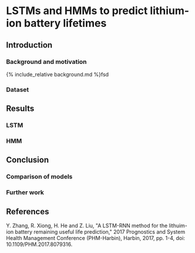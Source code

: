 # LSTMs and HMMs to predict lithium-ion battery lifetimes

## Introduction

### Background and motivation

{% include_relative background.md %}fsd

### Dataset

## Results

### LSTM

### HMM

## Conclusion

### Comparison of models

### Further work

## References

Y. Zhang, R. Xiong, H. He and Z. Liu, "A LSTM-RNN method for the lithuim-ion battery remaining useful life prediction," 2017 Prognostics 
and System Health Management Conference (PHM-Harbin), Harbin, 2017, pp. 1-4, doi: 10.1109/PHM.2017.8079316.
